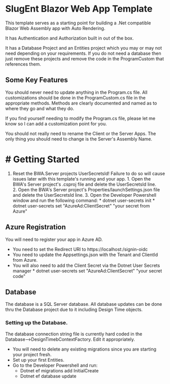 # SlugEnt Blazor Web App Template

This template serves as a starting point for building a .Net compatible Blazor Web Assembly app with Auto Rendering.

It has Authentication and Authorization built in out of the box.

It has a Database Project and an Entities project which you may or may not need depending on your requirements.  If you do not need a database
then just remove these projects and remove the code in the ProgramCustom that references them.

## Some Key Features
You should never need to update anything in the Program.cs file.  All customizations should be done in the ProgramCustom.cs file in the 
appropriate methods.  Methods are clearly documented and named as to where they go and what they do.

If you find yourself needing to modify the Program.cs file, please let me know so I can add a customization point for you.

You should not really need to rename the Client or the Server Apps.  The only thing you should need to change is the Server's Assembly Name.

# # Getting Started
1. Reset the BWA.Server projects UserSecretsId!  Failure to do so will cause issues later with this template's running and your app.
        1. Open the BWA's Server project's .csproj file and delete the UserSecretsId line.  
        2. Open the BWA's Server project's Properties/launchSettings.json file and delete the UserSecretsId line.
        3.  Open the Developer Powershell window and run the following command:
            * dotnet user-secrets init
            * dotnet user-secrets set "AzureAd:ClientSecret" "your secret from Azure"

## Azure Registration
You will need to register your app in Azure AD.  
* You need to set the Redirect URI to https://localhost:/signin-oidc
* You need to update the Appsettings.json with the Tenant and ClientId from Azure.
* You will also need to add the Client Secret via the Dotnet User Secrets manager
        * dotnet user-secrets set "AzureAd:ClientSecret" "your secret code"

## Database
The database is a SQL Server database.  All database updates can be done thru the Database project due to it including Design Time objects.

### Setting up the Database.
The database connection string file is currently hard coded in the Database-->DesignTimebContextFactory.  Edit it appropriately.
* You will need to delete any existing migrations since you are starting your project fresh.
* Set up your first Entities.  
* Go to the Developer Powershell and run:
    * Dotnet ef migrations add InitialCreate
    * Dotnet ef database update
    




